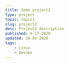 ```yaml
---
title: Some project2
type: project
topic: topic1
slug: project2
desc: Project2 description
published: 9-17-2020
updated: 10-05-2020
tags:
    - Linux
    - Devops
---
```

